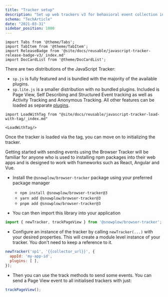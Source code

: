 ```yaml
---
title: "Tracker setup"
description: "Set up web trackers v3 for behavioral event collection in web applications."
schema: "TechArticle"
date: "2021-03-31"
sidebar_position: 1000
---
```


```mdx-code-block
import Tabs from '@theme/Tabs';
import TabItem from '@theme/TabItem';
import ReleaseBadge from '@site/docs/reusable/javascript-tracker-release-badge-v3/_index.md'
import DocCardList from '@theme/DocCardList';
```

<ReleaseBadge/>

<Tabs groupId="platform" queryString>
  <TabItem value="js" label="JavaScript (tag)" default>

There are two distributions of the JavaScript Tracker:

- `sp.js` is fully featured and is bundled with the majority of the available plugins.
- `sp.lite.js` is a smaller distribution with no bundled plugins. Included is Page View, Self Describing and Structured Event tracking as well as Activity Tracking and Anonymous Tracking. All other features can be loaded as separate [plugins](../plugins/index.md).

```mdx-code-block
import LoadWithTag from "@site/docs/reusable/javascript-tracker-load-with-tag/_index.md"

<LoadWithTag/>
```

Once the tracker is loaded via the tag, you can move on to initializing the tracker.

  </TabItem>
  <TabItem value="browser" label="Browser (npm)">

Getting started with sending events using the Browser Tracker will be familiar for anyone who is used to installing npm packages into their web apps and is designed to work with frameworks such as React, Angular and Vue.

- Install the `@snowplow/browser-tracker` package using your preferred package manager
    - `npm install @snowplow/browser-tracker@3`
    - `yarn add @snowplow/browser-tracker@3`
    - `pnpm add @snowplow/browser-tracker@3`

- You can then import this library into your application

```javascript
import { newTracker, trackPageView } from '@snowplow/browser-tracker';
```

- Configure an instance of the tracker by calling `newTracker(...)` with your desired properties. This will create a module level instance of your tracker. You don't need to keep a reference to it.

```javascript
newTracker('sp1', '{{collector_url}}', { 
  appId: 'my-app-id', 
  plugins: [ ],
});
```

- Then you can use the track methods to send some events. You can send a Page View event to all initialised trackers with just:

```javascript
trackPageView();
```

  </TabItem>
</Tabs>

<DocCardList/>
